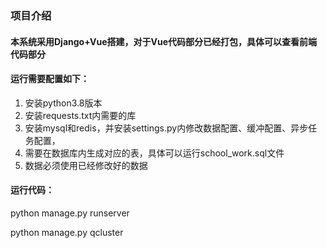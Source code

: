 ### 项目介绍
#### 本系统采用Django+Vue搭建，对于Vue代码部分已经打包，具体可以查看前端代码部分
#### 运行需要配置如下：
1. 安装python3.8版本
2. 安装requests.txt内需要的库
3. 安装mysql和redis，并安装settings.py内修改数据配置、缓冲配置、异步任务配置，
4. 需要在数据库内生成对应的表，具体可以运行school_work.sql文件
5. 数据必须使用已经修改好的数据
#### 运行代码：
 python manage.py runserver
 
 python manage.py qcluster
